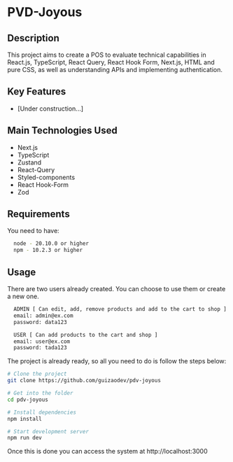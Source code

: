# PVD-Joyous
## Description

This project aims to create a POS to evaluate technical capabilities in React.js, TypeScript, React Query, React Hook Form, Next.js, HTML and pure CSS, as well as understanding APIs and implementing authentication.

## Key Features

- [Under construction...]
## Main Technologies Used

- Next.js
- TypeScript
- Zustand
- React-Query
- Styled-components
- React Hook-Form
- Zod

## Requirements

You need to have:

```bash
  node - 20.10.0 or higher
  npm - 10.2.3 or higher
```

## Usage

There are two users already created. You can choose to use them or create a new one.

```bash
  ADMIN [ Can edit, add, remove products and add to the cart to shop ]
  email: admin@ex.com
  password: data123

  USER [ Can add products to the cart and shop ]
  email: user@ex.com
  password: tada123
```

The project is already ready, so all you need to do is follow the steps below:

```bash
# Clone the project
git clone https://github.com/guizaodev/pdv-joyous

# Get into the folder
cd pdv-joyous

# Install dependencies
npm install

# Start development server
npm run dev
```

Once this is done you can access the system at http://localhost:3000
